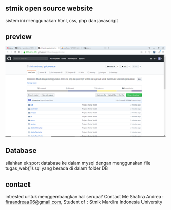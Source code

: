 ## stmik open source website
sistem ini menggunakan html, css, php dan javascript

## preview
![preview](images/preview.png)

## Database
silahkan eksport database ke dalam mysql dengan menggunakan file tugas_web(1).sql yang berada di dalam folder DB

## contact
intrested untuk menggembangkan hal serupa? Contact Me
Shafira Andrea : firaandreaa06@gmail.com, Student of : Stmik Mardira Indonesia University
 